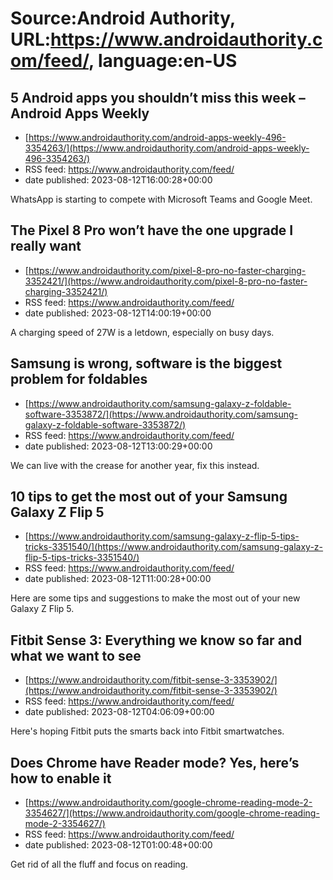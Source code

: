 # Source:Android Authority, URL:https://www.androidauthority.com/feed/, language:en-US

## 5 Android apps you shouldn’t miss this week – Android Apps Weekly
 - [https://www.androidauthority.com/android-apps-weekly-496-3354263/](https://www.androidauthority.com/android-apps-weekly-496-3354263/)
 - RSS feed: https://www.androidauthority.com/feed/
 - date published: 2023-08-12T16:00:28+00:00

WhatsApp is starting to compete with Microsoft Teams and Google Meet.

## The Pixel 8 Pro won’t have the one upgrade I really want
 - [https://www.androidauthority.com/pixel-8-pro-no-faster-charging-3352421/](https://www.androidauthority.com/pixel-8-pro-no-faster-charging-3352421/)
 - RSS feed: https://www.androidauthority.com/feed/
 - date published: 2023-08-12T14:00:19+00:00

A charging speed of 27W is a letdown, especially on busy days.

## Samsung is wrong, software is the biggest problem for foldables
 - [https://www.androidauthority.com/samsung-galaxy-z-foldable-software-3353872/](https://www.androidauthority.com/samsung-galaxy-z-foldable-software-3353872/)
 - RSS feed: https://www.androidauthority.com/feed/
 - date published: 2023-08-12T13:00:29+00:00

We can live with the crease for another year, fix this instead.

## 10 tips to get the most out of your Samsung Galaxy Z Flip 5
 - [https://www.androidauthority.com/samsung-galaxy-z-flip-5-tips-tricks-3351540/](https://www.androidauthority.com/samsung-galaxy-z-flip-5-tips-tricks-3351540/)
 - RSS feed: https://www.androidauthority.com/feed/
 - date published: 2023-08-12T11:00:28+00:00

Here are some tips and suggestions to make the most out of your new Galaxy Z Flip 5.

## Fitbit Sense 3: Everything we know so far and what we want to see
 - [https://www.androidauthority.com/fitbit-sense-3-3353902/](https://www.androidauthority.com/fitbit-sense-3-3353902/)
 - RSS feed: https://www.androidauthority.com/feed/
 - date published: 2023-08-12T04:06:09+00:00

Here's hoping Fitbit puts the smarts back into Fitbit smartwatches.

## Does Chrome have Reader mode? Yes, here’s how to enable it
 - [https://www.androidauthority.com/google-chrome-reading-mode-2-3354627/](https://www.androidauthority.com/google-chrome-reading-mode-2-3354627/)
 - RSS feed: https://www.androidauthority.com/feed/
 - date published: 2023-08-12T01:00:48+00:00

Get rid of all the fluff and focus on reading.


